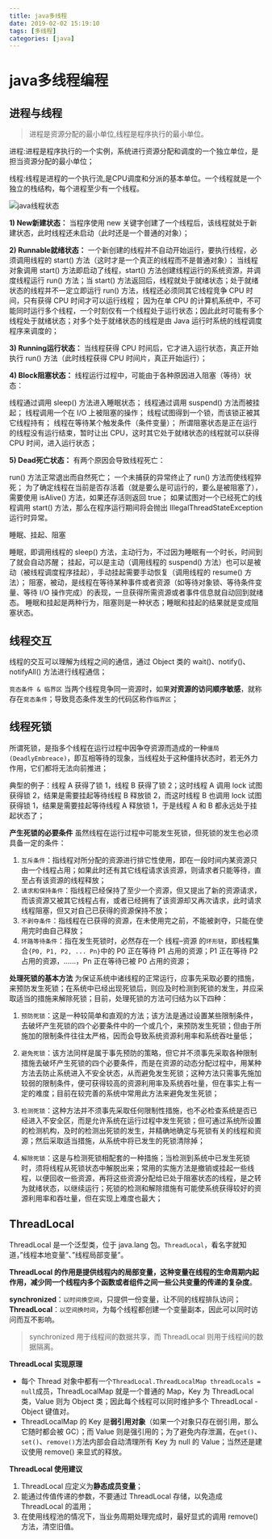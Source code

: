 ```yaml
---
title: java多线程
date: 2019-02-02 15:19:10
tags: [多线程]
categories: [java]
---
```


# java多线程编程



## 进程与线程

> 进程是资源分配的最小单位,线程是程序执行的最小单位。

进程:进程是程序执行的一个实例，系统进行资源分配和调度的一个独立单位，是担当资源分配的最小单位；

线程:线程是进程的一个执行流,是CPU调度和分派的基本单位。一个线程就是一个独立的栈结构，每个进程至少有一个线程。

![java线程状态](pic_001.png)



**1) New新建状态：**
当程序使用 new 关键字创建了一个线程后，该线程就处于新建状态，此时线程还未启动（此时还是一个普通的对象）；

**2) Runnable就绪状态：**
一个新创建的线程并不自动开始运行，要执行线程，必须调用线程的 start() 方法（这时才是一个真正的线程而不是普通对象）；
当线程对象调用 start() 方法即启动了线程，start() 方法创建线程运行的系统资源，并调度线程运行 run() 方法；当 start() 方法返回后，线程就处于就绪状态；处于就绪状态的线程并不一定立即运行 run() 方法，线程还必须同其它线程竞争 CPU 时间，只有获得 CPU 时间才可以运行线程；
因为在单 CPU 的计算机系统中，不可能同时运行多个线程，一个时刻仅有一个线程处于运行状态；因此此时可能有多个线程处于就绪状态；对多个处于就绪状态的线程是由 Java 运行时系统的线程调度程序来调度的；

**3) Running运行状态：**
当线程获得 CPU 时间后，它才进入运行状态，真正开始执行 run() 方法（此时线程获得 CPU 时间片，真正开始运行）；

**4) Block阻塞状态：**
线程运行过程中，可能由于各种原因进入阻塞（等待）状态：

线程通过调用 sleep() 方法进入睡眠状态；
线程通过调用 suspend() 方法而被挂起；
线程调用一个在 I/O 上被阻塞的操作；
线程试图得到一个锁，而该锁正被其它线程持有；
线程在等待某个触发条件（条件变量）；
所谓阻塞状态是正在运行的线程没有运行结束，暂时让出 CPU，这时其它处于就绪状态的线程就可以获得 CPU 时间，进入运行状态；

**5) Dead死亡状态：**
有两个原因会导致线程死亡：

run() 方法正常退出而自然死亡；
一个未捕获的异常终止了 run() 方法而使线程猝死；
为了确定线程在当前是否存活着（就是要么是可运行的，要么是被阻塞了），需要使用 isAlive() 方法，如果还存活则返回 true；
如果试图对一个已经死亡的线程调用 start() 方法，那么在程序运行期间将会抛出 IllegalThreadStateException 运行时异常。

睡眠、挂起、阻塞

睡眠，即调用线程的 sleep() 方法，主动行为，不过因为睡眠有一个时长，时间到了就会自动苏醒；
挂起，可以是主动（调用线程的 suspend() 方法）也可以是被动（被线程调度程序挂起），手动挂起需要手动恢复（调用线程的 resume() 方法）；
阻塞，被动，是线程在等待某种事件或者资源（如等待对象锁、等待条件变量、等待 I/O 操作完成）的表现，一旦获得所需资源或者事件信息就自动回到就绪态。
睡眠和挂起是两种行为，阻塞则是一种状态；睡眠和挂起的结果就是变成阻塞状态。



## 线程交互

线程的交互可以理解为线程之间的通信，通过 Object 类的 wait()、notify()、notifyAll() 方法进行线程通信；

`竞态条件 & 临界区`
当两个线程竞争同一资源时，如果**对资源的访问顺序敏感**，就称存在`竞态条件`；导致竞态条件发生的代码区称作`临界区`；

## 线程死锁

所谓死锁，是指多个线程在运行过程中因争夺资源而造成的一种`僵局(DeadlyEmbreace)`，即互相等待的现象，当线程处于这种僵持状态时，若无外力作用，它们都将无法向前推进；

典型的例子：线程 A 获得了锁 1，线程 B 获得了锁 2；这时线程 A 调用 lock 试图获得锁 2，结果是需要挂起等待线程 B 释放锁 2，而这时线程 B 也调用 lock 试图获得锁 1，结果是需要挂起等待线程 A 释放锁 1，于是线程 A 和 B 都永远处于挂起状态了；

**产生死锁的必要条件**
虽然线程在运行过程中可能发生死锁，但死锁的发生也必须具备一定的条件：
1) `互斥条件`：指线程对所分配的资源进行排它性使用，即在一段时间内某资源只由一个线程占用；如果此时还有其它线程请求该资源，则请求者只能等待，直至占有该资源的线程释放；
2) `请求和保持条件`：指线程已经保持了至少一个资源，但又提出了新的资源请求，而该资源又被其它线程占有，或者已经拥有了该资源却又再次请求，此时请求线程阻塞，但又对自己已获得的资源保持不放；
3) `不剥夺条件`：指线程在已获得的资源，在未使用完之前，不能被剥夺，只能在使用完时由自己释放；
4) `环路等待条件`：指在发生死锁时，必然存在一个 线程–资源 的`环形链`，即线程集合`{P0, P1, P2, ... Pn}`中的 P0 正在等待 P1 占用的资源；P1 正在等待 P2 占用的资源，……，Pn 正在等待已被 P0 占用的资源；

**处理死锁的基本方法**
为保证系统中诸线程的正常运行，应事先采取必要的措施，来预防发生死锁；在系统中已经出现死锁后，则应及时检测到死锁的发生，并应采取适当的措施来解除死锁；目前，处理死锁的方法可归结为以下四种：

1) `预防死锁`：这是一种较简单和直观的方法；该方法是通过设置某些限制条件，去破坏产生死锁的四个必要条件中的一个或几个，来预防发生死锁；但由于所施加的限制条件往往太严格，因而会导致系统资源利用率和系统吞吐量低；

2) `避免死锁`：该方法同样是属于事先预防的策略，但它并不须事先采取各种限制措施去破坏产生死锁的四个必要条件，而是在资源的动态分配过程中，用某种方法去防止系统进入不安全状态，从而避免发生死锁；这种方法只需事先施加较弱的限制条件，便可获得较高的资源利用率及系统吞吐量，但在事实上有一定的难度；目前在较完善的系统中常用此方法来避免发生死锁；

3) `检测死锁`：这种方法并不须事先采取任何限制性措施，也不必检查系统是否已经进入不安全区，而是允许系统在运行过程中发生死锁；但可通过系统所设置的检测机构，及时的检测出死锁的发生，并精确地确定与死锁有关的线程和资源；然后采取适当措施，从系统中将已发生的死锁清除掉；

4) `解除死锁`：这是与检测死锁相配套的一种措施；当检测到系统中已发生死锁时，须将线程从死锁状态中解脱出来；常用的实施方法是撤销或挂起一些线程，以便回收一些资源，再将这些资源分配给已处于阻塞状态的线程，是之转为就绪状态，以继续运行；死锁的检测和解除措施有可能使系统获得较好的资源利用率和吞吐量，但在实现上难度也最大；



## ThreadLocal

ThreadLocal 是一个泛型类，位于 java.lang 包。`ThreadLocal`，看名字就知道，”线程本地变量”、”线程局部变量”。

**ThreadLocal 的作用是提供线程内的局部变量，这种变量在线程的生命周期内起作用，减少同一个线程内多个函数或者组件之间一些公共变量的传递的复杂度**。

**synchronized**：`以时间换空间`，只提供一份变量，让不同的线程排队访问；
**ThreadLocal**：`以空间换时间`，为每个线程都创建一个变量副本，因此可以同时访问而互不影响。

> synchronized 用于线程间的数据共享，而 ThreadLocal 则用于线程间的数据隔离。



**ThreadLocal 实现原理**

- 每个 Thread 对象中都有一个`ThreadLocal.ThreadLocalMap threadLocals = null`成员，ThreadLocalMap 就是一个普通的 Map，Key 为 ThreadLocal 类，Value 则为 Object 类；因此每个线程可以同时维护多个 ThreadLocal - Object 键值对。
- ThreadLocalMap 的 Key 是**弱引用对象**（如果一个对象只存在弱引用，那么它随时都会被 GC）；而 Value 则是强引用的；为了避免内存泄漏，在`get()`、`set()`、`remove()`方法内部会自动清理所有 Key 为 null 的 Value；当然还是建议使用 remove() 来显式的释放。

**ThreadLocal 使用建议**

1. ThreadLocal 应定义为**静态成员变量**；
2. 能通过传值传递的参数，不要通过 ThreadLocal 存储，以免造成 ThreadLocal 的滥用；
3. 在使用线程池的情况下，当业务周期处理完成时，最好显式的调用 remove() 方法，清空旧值。